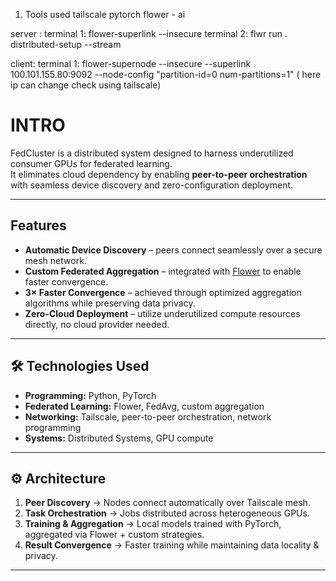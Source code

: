 1. Tools used
   tailscale
   pytorch
   flower - ai

server :
terminal 1: flower-superlink --insecure
terminal 2: flwr run . distributed-setup --stream

client:
terminal 1: flower-supernode --insecure --superlink 100.101.155.80:9092 --node-config "partition-id=0 num-partitions=1"
( here ip can change check using tailscale)

# INTRO
FedCluster is a distributed system designed to harness underutilized consumer GPUs for federated learning.  
It eliminates cloud dependency by enabling **peer-to-peer orchestration** with seamless device discovery and zero-configuration deployment.  

---

##  Features
- **Automatic Device Discovery** – peers connect seamlessly over a secure mesh network.  
- **Custom Federated Aggregation** – integrated with [Flower](https://flower.dev/) to enable faster convergence.  
- **3× Faster Convergence** – achieved through optimized aggregation algorithms while preserving data privacy.  
- **Zero-Cloud Deployment** – utilize underutilized compute resources directly, no cloud provider needed.  

---

## 🛠 Technologies Used
- **Programming:** Python, PyTorch  
- **Federated Learning:** Flower, FedAvg, custom aggregation  
- **Networking:** Tailscale, peer-to-peer orchestration, network programming  
- **Systems:** Distributed Systems, GPU compute  

---

## ⚙️ Architecture
1. **Peer Discovery** → Nodes connect automatically over Tailscale mesh.  
2. **Task Orchestration** → Jobs distributed across heterogeneous GPUs.  
3. **Training & Aggregation** → Local models trained with PyTorch, aggregated via Flower + custom strategies.  
4. **Result Convergence** → Faster training while maintaining data locality & privacy.  

---

